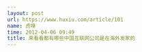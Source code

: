 ```yaml
---
layout: post
url: https://www.huxiu.com/article/101
name: 虎嗅
time: 2012-04-06 09:49
title: 来看看都有哪些中国互联网公司是在海外发家的
---
```

